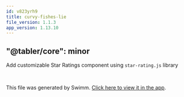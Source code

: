 ```yaml
---
id: v823yrh9
title: curvy-fishes-lie
file_version: 1.1.3
app_version: 1.13.10
---
```


## "@tabler/core": minor

Add customizable Star Ratings component using `star-rating.js` library

<br/>

This file was generated by Swimm. [Click here to view it in the app](https://swimm-web-app.web.app/repos/Z2l0aHViJTNBJTNBdGFibGVyJTNBJTNBc2h1anV1dQ==/docs/v823yrh9).
